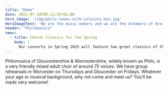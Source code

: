 ```yaml
---
title: "Home"
date: 2021-07-19T09:11:53+01:00
hero_image: '/img/philo-tewks-with-soloists-min.jpg'
HeroImageText: "We are the music makers and we are the dreamers of dreams"
header: "Philomusica"
news:
  - title: Choral Classics for the Spring
    body: |
      Our concerts in Spring 2025 will feature two great classics of the choral repertoire: <strong>Mozart’s great Mass in C minor</strong> and <strong>Vivaldi’s ever-popular Gloria</strong>. You can hear us perform these masterpieces at <strong>St Stephen’s, Barbourne, Worcester</strong> on <strong>Saturday 22 February</strong> (with organ accompaniment) or at <strong>St Philip & St James’ Church (‘Pip & Jim’s’), Leckhampton, Cheltenham</strong> on <strong>Saturday 1 March</strong> (with orchestra). Both concerts start at <strong>7.30pm</strong>. Please check back soon for online tickets for both concerts.
---
```

Philomusica of Gloucestershire & Worcestershire, widely known as Philo, is a very friendly mixed adult choir of around 75 voices. We have group rehearsals in Worcester on Thursdays and Gloucester on Fridays. Whatever your age or musical background, why not come and meet us? You'll be made very welcome!
